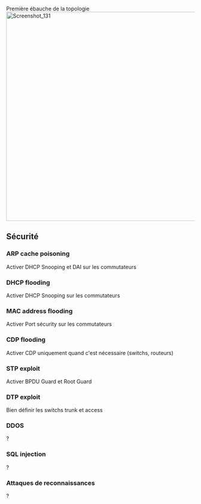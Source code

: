 Première ébauche de la topologie
<img width="933" height="557" alt="Screenshot_131" src="https://github.com/user-attachments/assets/c872573d-dd6f-4583-9cd7-527e6b71b1a8" />

## Sécurité
### ARP cache poisoning
Activer DHCP Snooping et DAI sur les commutateurs
### DHCP flooding
Activer DHCP Snooping sur les commutateurs
### MAC address flooding
Activer Port sécurity sur les commutateurs
### CDP flooding
Activer CDP uniquement quand c'est nécessaire (switchs, routeurs)
### STP exploit
Activer BPDU Guard et Root Guard
### DTP exploit
Bien définir les switchs trunk et access
### DDOS
?
### SQL injection
?
### Attaques de reconnaissances
?


